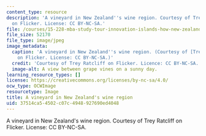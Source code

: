 ```yaml
---
content_type: resource
description: 'A vineyard in New Zealand''s wine region. Courtesy of Trey Ratcliff
  on Flicker. License: CC BY-NC-SA.'
file: /courses/15-228-mba-study-tour-innovation-islands-how-new-zealand-became-a-global-player-in-the-race-to-innovate-spring-2016/37514ca54502c07c4948927690ed4048_15-228s16.jpg
file_size: 52170
file_type: image/jpeg
image_metadata:
  caption: 'A vineyard in New Zealand''s wine region. (Courtesy of [Trey Ratcliff](https://www.flickr.com/photos/stuckincustoms/4724239201)
    on Flicker. License: CC BY-NC-SA.)'
  credit: 'Courtesy of Trey Ratcliff on Flicker. Licence: CC BY-NC-SA.'
  image-alt: A view between grape vines on a sunny day.
learning_resource_types: []
license: https://creativecommons.org/licenses/by-nc-sa/4.0/
ocw_type: OCWImage
resourcetype: Image
title: A vineyard in New Zealand's wine region
uid: 37514ca5-4502-c07c-4948-927690ed4048
---
```

A vineyard in New Zealand's wine region. Courtesy of Trey Ratcliff on Flicker. License: CC BY-NC-SA.